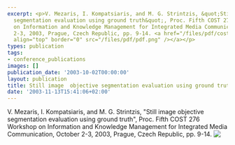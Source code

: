 ```yaml
---
excerpt: <p>V. Mezaris, I. Kompatsiaris, and M. G. Strintzis, &quot;Still image objective
  segmentation evaluation using ground truth&quot;, Proc. Fifth COST 276 Workshop
  on Information and Knowledge Management for Integrated Media Communication, October
  2-3, 2003, Prague, Czech Republic, pp. 9-14. <a href="/files/pdf/cost276_5.pdf"><img
  align="top" border="0" src="/files/pdf/pdf.png" /></a></p>
types: publication
tags:
- conference_publications
images: []
publication_date: '2003-10-02T00:00:00'
layout: publication
title: Still image  objective segmentation evaluation using ground truth
date: '2003-11-13T15:41:06+02:00'
---
```

<p>V. Mezaris, I. Kompatsiaris, and M. G. Strintzis, &quot;Still image objective segmentation evaluation using ground truth&quot;, Proc. Fifth COST 276 Workshop on Information and Knowledge Management for Integrated Media Communication, October 2-3, 2003, Prague, Czech Republic, pp. 9-14. <a href="/files/pdf/cost276_5.pdf"><img align="top" border="0" src="/files/pdf/pdf.png" /></a></p>
